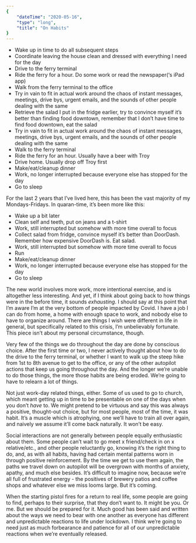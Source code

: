 ```yaml
---
{
    "dateTime": "2020-05-16",
    "type": "long",
    "title": "On Habits"
}
---
```

* Wake up in time to do all subsequent steps
* Coordinate leaving the house clean and dressed with everything I need for the day
* Drive to the ferry terminal
* Ride the ferry for a hour. Do some work or read the newspaper(‘s iPad app)
* Walk from the ferry terminal to the office
* Try in vain to fit in actual work around the chaos of instant messages, meetings, drive bys, urgent emails, and the sounds of other people dealing with the same
* Retrieve the salad I put in the fridge earlier, try to convince myself it’s better than finding food downtown, remember that I don’t have time to find food downtown, eat the salad
* Try in vain to fit in actual work around the chaos of instant messages, meetings, drive bys, urgent emails, and the sounds of other people dealing with the same
* Walk to the ferry terminal
* Ride the ferry for an hour. Usually have a beer with Troy
* Drive home. Usually drop off Troy first
* Make/eat/cleanup dinner
* Work, no longer interrupted because everyone else has stopped for the day
* Go to sleep

For the last 2 years that I’ve lived here, this has been the vast majority of my Mondays-Fridays. In quaran-time, it’s been more like this:

* Wake up a bit later
* Clean self and teeth, put on jeans and a t-shirt
* Work, still interrupted but somehow with more time overall to focus
* Collect salad from fridge, convince myself it’s better than DoorDash. Remember how expensive DoorDash is. Eat salad.
* Work, still interrupted but somehow with more time overall to focus
* Run
* Make/eat/cleanup dinner
* Work, no longer interrupted because everyone else has stopped for the day
* Go to sleep

The new world involves more work, more intentional exercise, and is altogether less interesting. And yet, if I think about going back to how things were in the before time, it sounds _exhausting_. I should say at this point that I’m aware I’m at the very bottom of people impacted by Covid. I have a job I can do from home, a home with enough space to work, and nobody else to have to organize around. There are things I wish were different in life in general, but specifically related to this crisis, I’m unbelievably fortunate. This piece isn’t about my personal circumstance, though. 

Very few of the things we do throughout the day are done by conscious choice. After the first time or two, I never actively thought about how to do the drive to the ferry terminal, or whether I want to walk up the steep hike from 1st to 8th avenue to get to the office, or any of the other autopilot actions that keep us going throughout the day. And the longer we’re unable to do those things, the more those habits are being eroded. We’re going to have to relearn a lot of things. 

Not just work-day related things, either. Some of us used to go to church, which meant getting up in time to be presentable on one of the days when you don’t _have_ to. We might pretend to be virtuous and say this was always a positive, thought-out choice, but for most people, most of the time, it was habit. It’s a muscle which is atrophying, one we’ll have to train all over again, and naively we assume it’ll come back naturally. It won’t be easy.

Social interactions are not generally between people equally enthusiastic about them. Some people can’t wait to go meet x friend/check in on x relative/etc., and other people reluctantly go, knowing it’s the right thing to do, and, as with all habits, having had certain mental patterns worn in through positive reinforcement. By the time we get to use them again, the paths we travel down on autopilot will be overgrown with months of anxiety, apathy, and much else besides. It’s difficult to imagine now, because we’re all full of frustrated energy - the positives of brewery patios and coffee shops and whatever else we miss looms large. But it’s coming.

When the starting pistol fires for a return to real life, some people are going to find, perhaps to their surprise, that they don’t want to. It might be you. Or me. But we should be prepared for it. Much good has been said and written about the ways we need to bear with one another as everyone has different and unpredictable reactions to life under lockdown. I think we’re going to need just as much forbearance and patience for all of our unpredictable reactions when we’re eventually released. 

